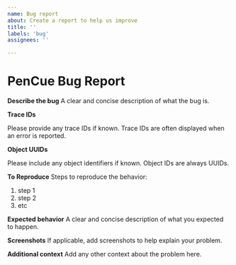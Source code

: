 ```yaml
---
name: Bug report
about: Create a report to help us improve
title: ''
labels: 'bug'
assignees: ''

---
```


# PenCue Bug Report
**Describe the bug**
A clear and concise description of what the bug is.

**Trace IDs**

Please provide any trace IDs if known.  Trace IDs are often displayed when an error is reported. 

**Object UUIDs**

Please include any object identifiers if known.  Object IDs are always UUIDs. 

**To Reproduce**
Steps to reproduce the behavior:

1. step 1
2. step 2 
3. etc 

**Expected behavior**
A clear and concise description of what you expected to happen.

**Screenshots**
If applicable, add screenshots to help explain your problem.

**Additional context**
Add any other context about the problem here.

